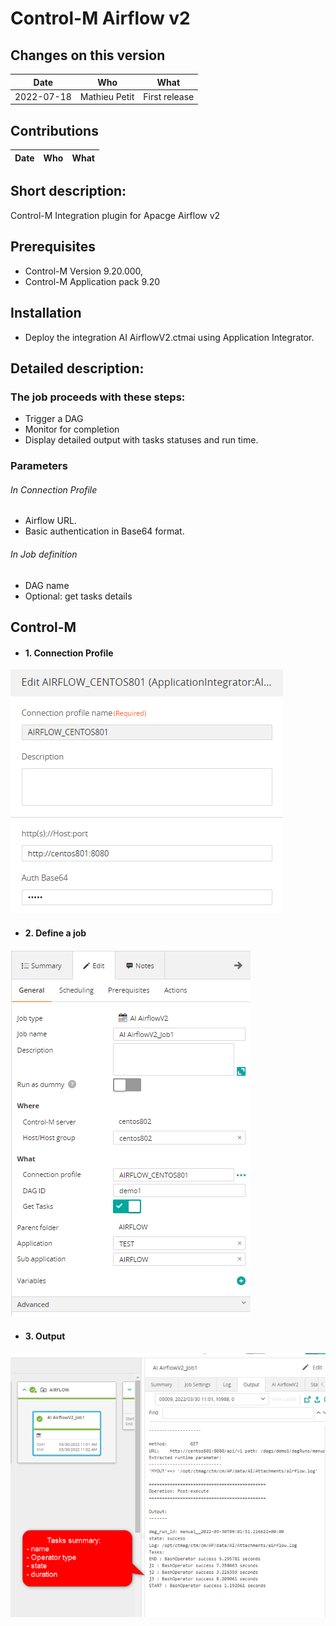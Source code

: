 # Control-M Airflow v2
## Changes on this version

| Date | Who | What |
| - | - | - |
| 2022-07-18 | Mathieu Petit | First release |


## Contributions

| Date | Who | What |
| - | - | - |


## Short description:
Control-M Integration plugin for Apacge Airflow v2

## Prerequisites

- Control-M Version 9.20.000,
- Control-M Application pack 9.20


## Installation

- Deploy the integration AI AirflowV2.ctmai using Application Integrator.
 
## Detailed description:

### The job proceeds with these steps:
- Trigger a DAG
- Monitor for completion
- Display detailed output with tasks statuses and run time.
 
 ### Parameters
 ###### In Connection Profile
- Airflow URL.
- Basic authentication in Base64 format.
 
 ###### In Job definition
- DAG name
- Optional: get tasks details

## Control-M

* #### 1. Connection Profile 

![](./images/connprof.png)

* #### 2. Define a job

![](./images/job.png)

* #### 3. Output

![](./images/output.png)

